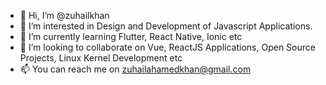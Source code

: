 - 👋 Hi, I’m @zuhailkhan
- 👀 I’m interested in Design and Development of Javascript Applications.
- 🌱 I’m currently learning  Flutter, React Native, Ionic etc
- 💞️ I’m looking to collaborate on Vue, ReactJS Applications, Open Source Projects, Linux Kernel Development etc
- 📫 You can reach me on zuhailahamedkhan@gmail.com

<!---
zuhailkhan/zuhailkhan is a ✨ special ✨ repository because its `README.md` (this file) appears on your GitHub profile.
You can click the Preview link to take a look at your changes.
--->
